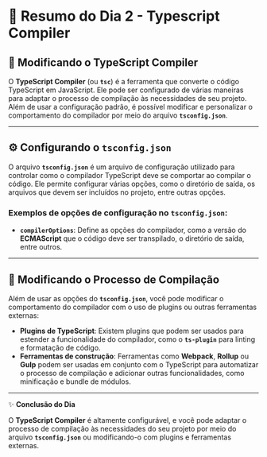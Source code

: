 # 📅 Resumo do Dia 2 - Typescript Compiler

## 🔧 Modificando o TypeScript Compiler

O **TypeScript Compiler** (ou **`tsc`**) é a ferramenta que converte o código TypeScript em JavaScript. Ele pode ser configurado de várias maneiras para adaptar o processo de compilação às necessidades de seu projeto. Além de usar a configuração padrão, é possível modificar e personalizar o comportamento do compilador por meio do arquivo **`tsconfig.json`**.

---

## ⚙️ Configurando o `tsconfig.json`

O arquivo **`tsconfig.json`** é um arquivo de configuração utilizado para controlar como o compilador TypeScript deve se comportar ao compilar o código. Ele permite configurar várias opções, como o diretório de saída, os arquivos que devem ser incluídos no projeto, entre outras opções.

### Exemplos de opções de configuração no `tsconfig.json`:

- **`compilerOptions`**: Define as opções do compilador, como a versão do **ECMAScript** que o código deve ser transpilado, o diretório de saída, entre outros.

---

## 🔨 Modificando o Processo de Compilação

Além de usar as opções do **`tsconfig.json`**, você pode modificar o comportamento do compilador com o uso de plugins ou outras ferramentas externas:

- **Plugins de TypeScript**: Existem plugins que podem ser usados para estender a funcionalidade do compilador, como o **`ts-plugin`** para linting e formatação de código.
- **Ferramentas de construção**: Ferramentas como **Webpack**, **Rollup** ou **Gulp** podem ser usadas em conjunto com o TypeScript para automatizar o processo de compilação e adicionar outras funcionalidades, como minificação e bundle de módulos.

---

✨ **Conclusão do Dia**

O **TypeScript Compiler** é altamente configurável, e você pode adaptar o processo de compilação às necessidades do seu projeto por meio do arquivo **`tsconfig.json`** ou modificando-o com plugins e ferramentas externas.
